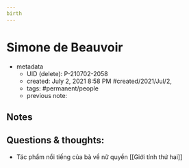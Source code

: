 ```yaml
---
birth
---
```

# Simone de Beauvoir

- metadata
	- UID (delete): P-210702-2058
	- created: July 2, 2021 8:58 PM #created/2021/Jul/2,
	- tags: #permanent/people 
	- previous note:

## Notes

## Questions & thoughts:
- Tác phẩm nổi tiếng của bà về nữ quyền [[Giới tính thứ hai]]
